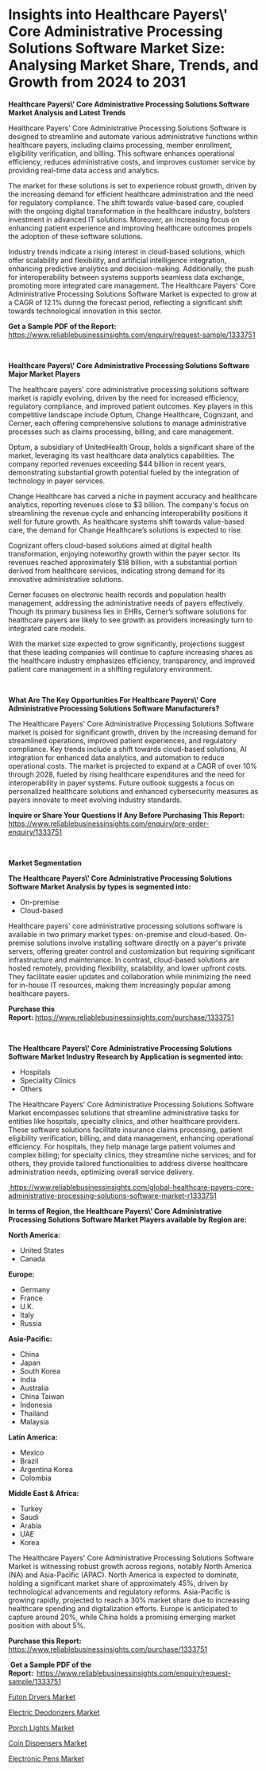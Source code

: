 <p><h1>Insights into Healthcare Payers\' Core Administrative Processing Solutions Software Market Size: Analysing Market Share, Trends, and Growth from 2024 to 2031</h1></p><p><strong>Healthcare Payers\' Core Administrative Processing Solutions Software Market Analysis and Latest Trends</strong></p>
<p><p>Healthcare Payers' Core Administrative Processing Solutions Software is designed to streamline and automate various administrative functions within healthcare payers, including claims processing, member enrollment, eligibility verification, and billing. This software enhances operational efficiency, reduces administrative costs, and improves customer service by providing real-time data access and analytics.</p><p>The market for these solutions is set to experience robust growth, driven by the increasing demand for efficient healthcare administration and the need for regulatory compliance. The shift towards value-based care, coupled with the ongoing digital transformation in the healthcare industry, bolsters investment in advanced IT solutions. Moreover, an increasing focus on enhancing patient experience and improving healthcare outcomes propels the adoption of these software solutions.</p><p>Industry trends indicate a rising interest in cloud-based solutions, which offer scalability and flexibility, and artificial intelligence integration, enhancing predictive analytics and decision-making. Additionally, the push for interoperability between systems supports seamless data exchange, promoting more integrated care management. The Healthcare Payers' Core Administrative Processing Solutions Software Market is expected to grow at a CAGR of 12.1% during the forecast period, reflecting a significant shift towards technological innovation in this sector.</p></p>
<p><strong>Get a Sample PDF of the Report:&nbsp;</strong> <a href="https://www.reliablebusinessinsights.com/enquiry/request-sample/1333751?utm_campaign=1119&utm_medium=2&utm_source=Github&utm_content=ia&utm_term=16122024&utm_id=healthcare-payers-core-administrative-processing-solutions-software">https://www.reliablebusinessinsights.com/enquiry/request-sample/1333751</a></p>
<p>&nbsp;</p>
<p><strong>Healthcare Payers\' Core Administrative Processing Solutions Software Major Market Players</strong></p>
<p><p>The healthcare payers' core administrative processing solutions software market is rapidly evolving, driven by the need for increased efficiency, regulatory compliance, and improved patient outcomes. Key players in this competitive landscape include Optum, Change Healthcare, Cognizant, and Cerner, each offering comprehensive solutions to manage administrative processes such as claims processing, billing, and care management.</p><p>Optum, a subsidiary of UnitedHealth Group, holds a significant share of the market, leveraging its vast healthcare data analytics capabilities. The company reported revenues exceeding $44 billion in recent years, demonstrating substantial growth potential fueled by the integration of technology in payer services.</p><p>Change Healthcare has carved a niche in payment accuracy and healthcare analytics, reporting revenues close to $3 billion. The company's focus on streamlining the revenue cycle and enhancing interoperability positions it well for future growth. As healthcare systems shift towards value-based care, the demand for Change Healthcare’s solutions is expected to rise.</p><p>Cognizant offers cloud-based solutions aimed at digital health transformation, enjoying noteworthy growth within the payer sector. Its revenues reached approximately $18 billion, with a substantial portion derived from healthcare services, indicating strong demand for its innovative administrative solutions.</p><p>Cerner focuses on electronic health records and population health management, addressing the administrative needs of payers effectively. Though its primary business lies in EHRs, Cerner’s software solutions for healthcare payers are likely to see growth as providers increasingly turn to integrated care models.</p><p>With the market size expected to grow significantly, projections suggest that these leading companies will continue to capture increasing shares as the healthcare industry emphasizes efficiency, transparency, and improved patient care management in a shifting regulatory environment.</p></p>
<p>&nbsp;</p>
<p><strong>What Are The Key Opportunities For Healthcare Payers\' Core Administrative Processing Solutions Software Manufacturers?</strong></p>
<p><p>The Healthcare Payers' Core Administrative Processing Solutions Software market is poised for significant growth, driven by the increasing demand for streamlined operations, improved patient experiences, and regulatory compliance. Key trends include a shift towards cloud-based solutions, AI integration for enhanced data analytics, and automation to reduce operational costs. The market is projected to expand at a CAGR of over 10% through 2028, fueled by rising healthcare expenditures and the need for interoperability in payer systems. Future outlook suggests a focus on personalized healthcare solutions and enhanced cybersecurity measures as payers innovate to meet evolving industry standards.</p></p>
<p><strong>Inquire or Share Your Questions If Any Before Purchasing This Report:</strong> <a href="https://www.reliablebusinessinsights.com/enquiry/pre-order-enquiry/1333751?utm_campaign=1119&utm_medium=2&utm_source=Github&utm_content=ia&utm_term=16122024&utm_id=healthcare-payers-core-administrative-processing-solutions-software">https://www.reliablebusinessinsights.com/enquiry/pre-order-enquiry/1333751</a></p>
<p>&nbsp;</p>
<p><strong>Market Segmentation</strong></p>
<p><strong>The Healthcare Payers\' Core Administrative Processing Solutions Software Market Analysis by types is segmented into:</strong></p>
<p><ul><li>On-premise</li><li>Cloud-based</li></ul></p>
<p><p>Healthcare payers' core administrative processing solutions software is available in two primary market types: on-premise and cloud-based. On-premise solutions involve installing software directly on a payer's private servers, offering greater control and customization but requiring significant infrastructure and maintenance. In contrast, cloud-based solutions are hosted remotely, providing flexibility, scalability, and lower upfront costs. They facilitate easier updates and collaboration while minimizing the need for in-house IT resources, making them increasingly popular among healthcare payers.</p></p>
<p><strong>Purchase this Report:&nbsp;</strong><a href="https://www.reliablebusinessinsights.com/purchase/1333751?utm_campaign=1119&utm_medium=2&utm_source=Github&utm_content=ia&utm_term=16122024&utm_id=healthcare-payers-core-administrative-processing-solutions-software">https://www.reliablebusinessinsights.com/purchase/1333751</a></p>
<p>&nbsp;</p>
<p><strong>The Healthcare Payers\' Core Administrative Processing Solutions Software Market Industry Research by Application is segmented into:</strong></p>
<p><ul><li>Hospitals</li><li>Speciality Clinics</li><li>Others</li></ul></p>
<p><p>The Healthcare Payers' Core Administrative Processing Solutions Software Market encompasses solutions that streamline administrative tasks for entities like hospitals, specialty clinics, and other healthcare providers. These software solutions facilitate insurance claims processing, patient eligibility verification, billing, and data management, enhancing operational efficiency. For hospitals, they help manage large patient volumes and complex billing; for specialty clinics, they streamline niche services; and for others, they provide tailored functionalities to address diverse healthcare administration needs, optimizing overall service delivery.</p></p>
<p><a href="https://www.reliablebusinessinsights.com/global-healthcare-payers-core-administrative-processing-solutions-software-market-r1333751?utm_campaign=1119&utm_medium=2&utm_source=Github&utm_content=ia&utm_term=16122024&utm_id=healthcare-payers-core-administrative-processing-solutions-software">&nbsp;https://www.reliablebusinessinsights.com/global-healthcare-payers-core-administrative-processing-solutions-software-market-r1333751</a></p>
<p><strong>In terms of Region, the Healthcare Payers\' Core Administrative Processing Solutions Software Market Players available by Region are:</strong></p>
<p>
    <p> <strong> North America: </strong>
        <ul>
            <li>United States</li>
            <li>Canada</li>
        </ul>
        </p> 
    <p> <strong> Europe: </strong>
        <ul>
            <li>Germany</li>
            <li>France</li>
            <li>U.K.</li>
            <li>Italy</li>
            <li>Russia</li>
        </ul>
        </p> 
    <p> <strong> Asia-Pacific: </strong>
        <ul>
            <li>China</li>
            <li>Japan</li>
            <li>South Korea</li>
            <li>India</li>
            <li>Australia</li>
            <li>China Taiwan</li>
            <li>Indonesia</li>
            <li>Thailand</li>
            <li>Malaysia</li>
        </ul>
        </p> 
    <p> <strong> Latin America: </strong>
        <ul>
            <li>Mexico</li>
            <li>Brazil</li>
            <li>Argentina Korea</li>
            <li>Colombia</li>
        </ul>
        </p> 
    <p> <strong> Middle East & Africa: </strong>
        <ul>
            <li>Turkey</li>
            <li>Saudi</li>
            <li>Arabia</li>
            <li>UAE</li>
            <li>Korea</li>
        </ul>
    </p>
    </p>
<p><p>The Healthcare Payers' Core Administrative Processing Solutions Software Market is witnessing robust growth across regions, notably North America (NA) and Asia-Pacific (APAC). North America is expected to dominate, holding a significant market share of approximately 45%, driven by technological advancements and regulatory reforms. Asia-Pacific is growing rapidly, projected to reach a 30% market share due to increasing healthcare spending and digitalization efforts. Europe is anticipated to capture around 20%, while China holds a promising emerging market position with about 5%.</p></p>
<p><strong>Purchase this Report: </strong><a href="https://www.reliablebusinessinsights.com/purchase/1333751?utm_campaign=1119&utm_medium=2&utm_source=Github&utm_content=ia&utm_term=16122024&utm_id=healthcare-payers-core-administrative-processing-solutions-software">https://www.reliablebusinessinsights.com/purchase/1333751</a></p>
<p>&nbsp;<strong>Get a Sample PDF of the Report:&nbsp;&nbsp;</strong><a href="https://www.reliablebusinessinsights.com/enquiry/request-sample/1333751?utm_campaign=1119&utm_medium=2&utm_source=Github&utm_content=ia&utm_term=16122024&utm_id=healthcare-payers-core-administrative-processing-solutions-software">https://www.reliablebusinessinsights.com/enquiry/request-sample/1333751</a></p>
<p><strong></strong></p>
<p><p><a href="https://www.linkedin.com/pulse/future-growth-futon-dryers-market-81-cagr-2024-2031-focusing-kvope?utm_campaign=1119&utm_medium=2&utm_source=Github&utm_content=ia&utm_term=16122024&utm_id=healthcare-payers-core-administrative-processing-solutions-software">Futon Dryers Market</a></p><p><a href="https://www.linkedin.com/pulse/projected-cagr-123-electric-deodorizers-market-analysis-production-v8pre?utm_campaign=1119&utm_medium=2&utm_source=Github&utm_content=ia&utm_term=16122024&utm_id=healthcare-payers-core-administrative-processing-solutions-software">Electric Deodorizers Market</a></p><p><a href="https://www.linkedin.com/pulse/global-porch-lights-market-forecast-year-2024-2031-reveals-kstge?utm_campaign=1119&utm_medium=2&utm_source=Github&utm_content=ia&utm_term=16122024&utm_id=healthcare-payers-core-administrative-processing-solutions-software">Porch Lights Market</a></p><p><a href="https://www.linkedin.com/pulse/thorough-competitor-analysis-coin-dispensers-market-2024-2031-uhuge?utm_campaign=1119&utm_medium=2&utm_source=Github&utm_content=ia&utm_term=16122024&utm_id=healthcare-payers-core-administrative-processing-solutions-software">Coin Dispensers Market</a></p><p><a href="https://www.linkedin.com/pulse/complete-analysis-electronic-pens-market-size-segments-43-forecast-furle?utm_campaign=1119&utm_medium=2&utm_source=Github&utm_content=ia&utm_term=16122024&utm_id=healthcare-payers-core-administrative-processing-solutions-software">Electronic Pens Market</a></p></p>